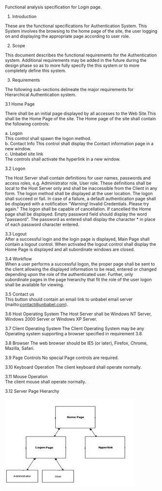 Functional analysis specification for Login page.

1. Introduction 

These are the functional specifications for Authentication System. This System involves the browsing to the home page of the site, the user logging on and displaying the appropriate page according to user role.
  
  
2. Scope  

This document describes the functional requirements for the Authentication system. Additional requirements may be added in the future during the design phase so as to more fully specify the this system or to more completely define this system.
  
3. Requirements 

The following sub-sections delineate the major requirements for Hierarchical Authentication system.  

3.1 Home Page

There shall be an initial page displayed by all accesses to the Web Site.This shall be the Home Page of the site. The Home page of the site shall contain the following controls: 
  
a. Logon  
This control shall spawn the logon method.  
b. Contact Info 
This control shall display the Contact information page in a new window.  
c. Unbabel site link  
The controls shall activate the hyperlink in a new window.  
  
3.2 Logon 
  
The Host Server shall contain definitions for user names, passwords and access roles, e.g. Administrator role, User role. These definitions shall be local to the Host Server only and shall be inaccessible from the Client in any form. The logon method shall be displayed at the user location. The logon shall succeed or fail. In case of a failure, a default authentication page shall be displayed with a notification "Warning! Invalid Credentials. Please try again." 
The logon shall be capable of cancellation. If cancelled the Home page shall be displayed. Empty password field should display the word "password". The password as entered shall display the character * in place of each password character entered.    
  
3.3 Logout  
After a successful login and the login page is displayed, Main Page shall contain a logout control. When activated the logout control shall display the Home Page is displayed and all subordinate windows are closed.  
  
3.4 Workflow  
When a user performs a successful logon, the proper page shall be sent to the client allowing the displayed information to be read, entered or changed depending upon the role of the authenticated user. Further, only subordinate pages in the page hierarchy that fit the role of the user logon shall be available for viewing. 
  
3.5 Contact us  
This button should contain an email link to unbabel email server (mailto:contact@unbabel.com).  
  
3.6 Host Operating System 
The Host Server shall be Windows NT Server, Windows 2000 Server or Windows XP Server. 
  
3.7 Client Operating System 
The Client Operating System may be any Operating system supporting a browser specified in requirement 3.8.  
  
3.8 Browser 
The web browser should be IE5 (or later), Firefox, Chrome, Mazilla, Safari. 
  
3.9 Page Controls 
No special Page controls are required.  
  
3.10 Keyboard Operation 
The client keyboard shall operate normally. 
  
3.11 Mouse Operation  
The client mouse shall operate normally.  
  
3.12 Server Page Hierarchy   
  
![alt text](https://github.com/IliaFedorov/Unbabel-QA-challenge/blob/master/Exercise%201/Page%20Hierarchy.png) 

    


